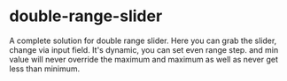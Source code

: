 # double-range-slider
A complete solution for double range slider. Here you can grab the slider, change via input field. It's dynamic, you can set even range step. and min value will never override the maximum and maximum as well as never get less than minimum.
